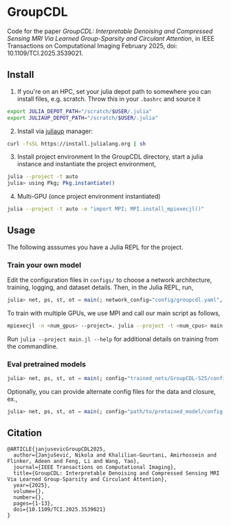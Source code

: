 # GroupCDL
Code for the paper *GroupCDL: Interpretable Denoising and Compressed Sensing
MRI Via Learned Group-Sparsity and Circulant Attention*, in IEEE Transactions
on Computational Imaging February 2025, doi: 10.1109/TCI.2025.3539021. 

## Install
1. If you're on an HPC, set your julia depot path to somewhere you can install files, e.g. scratch.
Throw this in your `.bashrc` and source it
```bash
export JULIA_DEPOT_PATH="/scratch/$USER/.julia" 
export JULIAUP_DEPOT_PATH="/scratch/$USER/.julia" 
```

2. Install via [juliaup](https://github.com/JuliaLang/juliaup) manager:
```bash
curl -fsSL https://install.julialang.org | sh
```

3. Install project environment
In the GroupCDL directory, start a julia instance and instantiate the project environment,
```bash
julia --project -t auto
julia> using Pkg; Pkg.instantiate()
```

4. Multi-GPU (once project environment instantiated)
```bash
julia --project -t auto -e "import MPI; MPI.install_mpiexecjl()"
```

## Usage
The following asssumes you have a Julia REPL for the project.

### Train your own model
Edit the configuration files in `configs/` to choose a network architecture, training, logging, and dataset details.
Then, in the Julia REPL, run,
```julia
julia> net, ps, st, ot = main(; network_config="config/groupcdl.yaml", closure_config="config/synthawgn_closure.yaml", data_config="config/image_data.yaml", warmup=true, train=true, verbose=true)
```

To train with multiple GPUs, we use MPI and call our main script as follows,
```bash
mpiexecjl -n <num_gpus> --project=. julia --project -t <num_cpus> main.jl --seed <seed> --train --warmup --verbose --mpi --config <path/to/config.yaml>"
 ```

Run `julia --project main.jl --help` for additional details on training from the commandline.

### Eval pretrained models
```julia
julia> net, ps, st, ot = main(; config="trained_nets/GroupCDL-S25/config.yaml", eval=true, verbose=true)
```

Optionally, you can provide alternate config files for the data and closure, ex., 
```julia
julia> net, ps, st, ot = main(; config="path/to/pretained_model/config.yaml", eval=true, eval_closure_config="config/synthawgn_closure.yaml", eval_data_config="config/image_data.yaml", verbose=true)
```

## Citation
```
@ARTICLE{janjusevicGroupCDL2025,
  author={Janjušević, Nikola and Khalilian-Gourtani, Amirhossein and Flinker, Adeen and Feng, Li and Wang, Yao},
  journal={IEEE Transactions on Computational Imaging}, 
  title={GroupCDL: Interpretable Denoising and Compressed Sensing MRI Via Learned Group-Sparsity and Circulant Attention}, 
  year={2025},
  volume={},
  number={},
  pages={1-13},
  doi={10.1109/TCI.2025.3539021}
}
```
